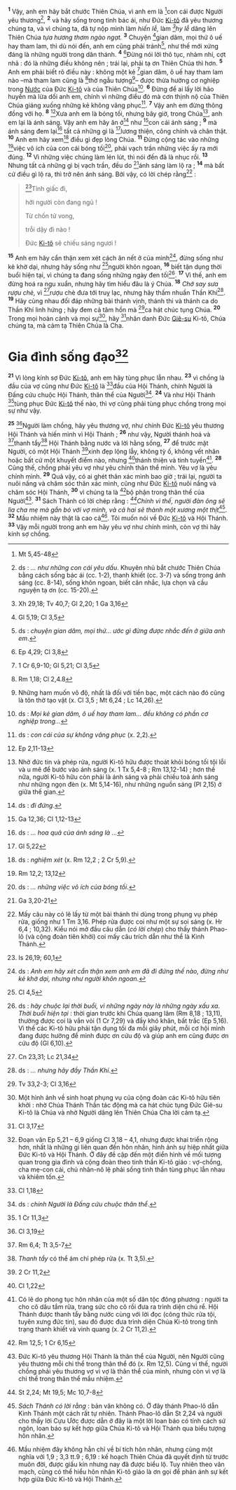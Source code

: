 <sup><b>1</b></sup> Vậy, anh em hãy bắt chước Thiên Chúa, vì anh em là [^1@-c365512f-58e1-460b-8b7c-a0fb6824065d]con cái được Người yêu thương[^1-c365512f-58e1-460b-8b7c-a0fb6824065d], <sup><b>2</b></sup> và hãy sống trong tình bác ái, như Đức [Ki-tô]() đã yêu thương chúng ta, và vì chúng ta, đã tự nộp mình làm *hiến lễ,* làm *[^2@-c365512f-58e1-460b-8b7c-a0fb6824065d]hy lễ* dâng lên Thiên Chúa *tựa hương thơm ngào ngạt.* <sup><b>3</b></sup> Chuyện [^3@-c365512f-58e1-460b-8b7c-a0fb6824065d]gian dâm, mọi thứ ô uế hay tham lam, thì dù nói đến, anh em cũng phải tránh[^2-c365512f-58e1-460b-8b7c-a0fb6824065d], như thế mới xứng đáng là những người trong dân thánh. <sup><b>4</b></sup> [^4@-c365512f-58e1-460b-8b7c-a0fb6824065d]Đừng nói lời thô tục, nhảm nhí, cợt nhả : đó là những điều không nên ; trái lại, phải tạ ơn Thiên Chúa thì hơn. <sup><b>5</b></sup> Anh em phải biết rõ điều này : không một kẻ [^5@-c365512f-58e1-460b-8b7c-a0fb6824065d]gian dâm, ô uế hay tham lam nào –mà tham lam cũng là [^6@-c365512f-58e1-460b-8b7c-a0fb6824065d]thờ ngẫu tượng[^3-c365512f-58e1-460b-8b7c-a0fb6824065d]– được thừa hưởng cơ nghiệp trong [Nước]() của Đức [Ki-tô]() và của Thiên Chúa[^4-c365512f-58e1-460b-8b7c-a0fb6824065d]. <sup><b>6</b></sup> Đừng để ai lấy lời hão huyền mà lừa dối anh em, chính vì những điều đó mà cơn thịnh nộ của Thiên Chúa giáng xuống những kẻ không vâng phục[^5-c365512f-58e1-460b-8b7c-a0fb6824065d]. <sup><b>7</b></sup> Vậy anh em đừng thông đồng với họ. <sup><b>8</b></sup> [^7@-c365512f-58e1-460b-8b7c-a0fb6824065d]Xưa anh em là bóng tối, nhưng bây giờ, trong Chúa[^6-c365512f-58e1-460b-8b7c-a0fb6824065d], anh em lại là ánh sáng. Vậy anh em hãy ăn ở[^7-c365512f-58e1-460b-8b7c-a0fb6824065d] như [^8@-c365512f-58e1-460b-8b7c-a0fb6824065d]con cái ánh sáng ; <sup><b>9</b></sup> mà ánh sáng đem lại[^8-c365512f-58e1-460b-8b7c-a0fb6824065d] tất cả những gì là [^9@-c365512f-58e1-460b-8b7c-a0fb6824065d]lương thiện, công chính và chân thật. <sup><b>10</b></sup> Anh em hãy xem[^9-c365512f-58e1-460b-8b7c-a0fb6824065d] điều gì đẹp lòng Chúa. <sup><b>11</b></sup> Đừng cộng tác vào những [^10@-c365512f-58e1-460b-8b7c-a0fb6824065d]việc vô ích của con cái bóng tối[^10-c365512f-58e1-460b-8b7c-a0fb6824065d], phải vạch trần những việc ấy ra mới đúng. <sup><b>12</b></sup> Vì những việc chúng làm lén lút, thì nói đến đã là nhục rồi. <sup><b>13</b></sup> Nhưng tất cả những gì bị vạch trần, đều do [^11@-c365512f-58e1-460b-8b7c-a0fb6824065d]ánh sáng làm lộ ra ; <sup><b>14</b></sup> mà bất cứ điều gì lộ ra, thì trở nên ánh sáng. Bởi vậy, có lời chép rằng[^11-c365512f-58e1-460b-8b7c-a0fb6824065d] :

> [^12@-c365512f-58e1-460b-8b7c-a0fb6824065d]Tỉnh giấc đi,
>
> hỡi người còn đang ngủ !
>
> Từ chốn tử vong,
>
> trỗi dậy đi nào !
>
> Đức [Ki-tô]() sẽ chiếu sáng ngươi !

<sup><b>15</b></sup> Anh em hãy cẩn thận xem xét cách ăn nết ở của mình[^12-c365512f-58e1-460b-8b7c-a0fb6824065d], đừng sống như kẻ khờ dại, nhưng hãy sống như [^13@-c365512f-58e1-460b-8b7c-a0fb6824065d]người khôn ngoan, <sup><b>16</b></sup> biết tận dụng thời buổi hiện tại, vì chúng ta đang sống những ngày đen tối[^13-c365512f-58e1-460b-8b7c-a0fb6824065d]. <sup><b>17</b></sup> Vì thế, anh em đừng hoá ra ngu xuẩn, nhưng hãy tìm hiểu đâu là ý Chúa. <sup><b>18</b></sup> *Chớ say sưa rượu chè,* vì [^14@-c365512f-58e1-460b-8b7c-a0fb6824065d]rượu chè đưa tới truỵ lạc, nhưng hãy thấm nhuần Thần Khí[^14-c365512f-58e1-460b-8b7c-a0fb6824065d]. <sup><b>19</b></sup> Hãy cùng nhau đối đáp những bài thánh vịnh, thánh thi và thánh ca do Thần Khí linh hứng ; hãy đem cả tâm hồn mà [^15@-c365512f-58e1-460b-8b7c-a0fb6824065d]ca hát chúc tụng Chúa. <sup><b>20</b></sup> Trong mọi hoàn cảnh và mọi sự[^15-c365512f-58e1-460b-8b7c-a0fb6824065d], hãy [^16@-c365512f-58e1-460b-8b7c-a0fb6824065d]nhân danh Đức [Giê-su]() Ki-tô, Chúa chúng ta, mà cảm tạ Thiên Chúa là Cha.

# Gia đình sống đạo[^16-c365512f-58e1-460b-8b7c-a0fb6824065d]
<sup><b>21</b></sup> Vì lòng kính sợ Đức [Ki-tô](), anh em hãy tùng phục lẫn nhau. <sup><b>23</b></sup> vì chồng là đầu của vợ cũng như Đức [Ki-tô]() là [^18@-c365512f-58e1-460b-8b7c-a0fb6824065d]đầu của Hội Thánh, chính Người là Đấng cứu chuộc Hội Thánh, thân thể của Người[^18-c365512f-58e1-460b-8b7c-a0fb6824065d]. <sup><b>24</b></sup> Và như Hội Thánh [^19@-c365512f-58e1-460b-8b7c-a0fb6824065d]tùng phục Đức [Ki-tô]() thế nào, thì vợ cũng phải tùng phục chồng trong mọi sự như vậy.

<sup><b>25</b></sup> [^20@-c365512f-58e1-460b-8b7c-a0fb6824065d]Người làm chồng, hãy yêu thương vợ, như chính Đức [Ki-tô]() yêu thương Hội Thánh và hiến mình vì Hội Thánh ; <sup><b>26</b></sup> như vậy, Người thánh hoá và [^21@-c365512f-58e1-460b-8b7c-a0fb6824065d]thanh tẩy[^19-c365512f-58e1-460b-8b7c-a0fb6824065d] Hội Thánh bằng nước và lời hằng sống, <sup><b>27</b></sup> để trước mặt Người, có một Hội Thánh [^22@-c365512f-58e1-460b-8b7c-a0fb6824065d]xinh đẹp lộng lẫy, không tỳ ố, không vết nhăn hoặc bất cứ một khuyết điểm nào, nhưng [^23@-c365512f-58e1-460b-8b7c-a0fb6824065d]thánh thiện và tinh tuyền[^20-c365512f-58e1-460b-8b7c-a0fb6824065d]. <sup><b>28</b></sup> Cũng thế, chồng phải yêu vợ như yêu chính thân thể mình. Yêu vợ là yêu chính mình. <sup><b>29</b></sup> Quả vậy, có ai ghét thân xác mình bao giờ ; trái lại, người ta nuôi nấng và chăm sóc thân xác mình, cũng như Đức [Ki-tô]() nuôi nấng và chăm sóc Hội Thánh, <sup><b>30</b></sup> vì chúng ta là [^24@-c365512f-58e1-460b-8b7c-a0fb6824065d]bộ phận trong thân thể của Người[^21-c365512f-58e1-460b-8b7c-a0fb6824065d]. <sup><b>31</b></sup> Sách Thánh có lời chép rằng : *[^25@-c365512f-58e1-460b-8b7c-a0fb6824065d]Chính vì thế, người đàn ông sẽ lìa cha mẹ mà gắn bó với vợ mình, và cả hai sẽ thành một xương một thịt*[^22-c365512f-58e1-460b-8b7c-a0fb6824065d]. <sup><b>32</b></sup> Mầu nhiệm này thật là cao cả[^23-c365512f-58e1-460b-8b7c-a0fb6824065d]. Tôi muốn nói về Đức [Ki-tô]() và Hội Thánh. <sup><b>33</b></sup> Vậy mỗi người trong anh em hãy yêu vợ như chính mình, còn vợ thì hãy kính sợ chồng.

[^1-c365512f-58e1-460b-8b7c-a0fb6824065d]: ds : *... như những con cái yêu dấu*. Khuyên nhủ bắt chước Thiên Chúa bằng cách sống bác ái (cc. 1-2), thanh khiết (cc. 3-7) và sống trong ánh sáng (cc. 8-14), sống khôn ngoan, biết cân nhắc, lựa chọn và cầu nguyện tạ ơn (cc. 15-20).
[^2-c365512f-58e1-460b-8b7c-a0fb6824065d]: ds : *chuyện gian dâm, mọi thứ... ước gì đừng được nhắc đến ở giữa anh em*.
[^3-c365512f-58e1-460b-8b7c-a0fb6824065d]: Những ham muốn vô độ, nhất là đối với tiền bạc, một cách nào đó cũng là tôn thờ tạo vật (x. Cl 3,5 ; Mt 6,24 ; Lc 14,26).
[^4-c365512f-58e1-460b-8b7c-a0fb6824065d]: ds : *Mọi kẻ gian dâm, ô uế hay tham lam... đều không có phần cơ nghiệp trong...*
[^5-c365512f-58e1-460b-8b7c-a0fb6824065d]: ds : *con cái của sự không vâng phục* (x. 2,2).
[^6-c365512f-58e1-460b-8b7c-a0fb6824065d]: Nhờ đức tin và phép rửa, người Ki-tô hữu được thoát khỏi bóng tối tội lỗi và u mê để bước vào ánh sáng (x. 1 Tx 5,4-8 ; Rm 13,12-14) ; hơn thế nữa, người Ki-tô hữu còn phải là ánh sáng và phải chiếu toả ánh sáng như những ngọn đèn (x. Mt 5,14-16), như những nguồn sáng (Pl 2,15) ở giữa thế gian.
[^7-c365512f-58e1-460b-8b7c-a0fb6824065d]: ds : *đi đứng*.
[^8-c365512f-58e1-460b-8b7c-a0fb6824065d]: ds : *... hoa quả của ánh sáng là ...*
[^9-c365512f-58e1-460b-8b7c-a0fb6824065d]: ds : *nghiệm xét* (x. Rm 12,2 ; 2 Cr 5,9).
[^10-c365512f-58e1-460b-8b7c-a0fb6824065d]: ds : *... những việc vô ích của bóng tối*.
[^11-c365512f-58e1-460b-8b7c-a0fb6824065d]: Mấy câu này có lẽ lấy từ một bài thánh thi dùng trong phụng vụ phép rửa, giống như 1 Tm 3,16. Phép rửa được coi như một sự soi sáng (x. Hr 6,4 ; 10,32). Kiểu nói mở đầu câu dẫn (*có lời chép*) cho thấy thánh Phao-lô (và cộng đoàn tiên khởi) coi mấy câu trích dẫn như thể là Kinh Thánh.
[^12-c365512f-58e1-460b-8b7c-a0fb6824065d]: ds : *Anh em hãy xét cẩn thận xem anh em đã đi đứng thế nào, đừng như kẻ khờ dại, nhưng như người khôn ngoan.*
[^13-c365512f-58e1-460b-8b7c-a0fb6824065d]: ds : *hãy chuộc lại thời buổi, vì những ngày này là những ngày xấu xa*. *Thời buổi hiện tại* : thời gian trước khi Chúa quang lâm (Rm 8,18 ; 13,11), thường được coi là vắn vỏi (1 Cr 7,29) và đầy khó khăn, bất trắc (Ep 5,16). Vì thế các Ki-tô hữu phải tận dụng tối đa mỗi giây phút, mỗi cơ hội mình đang được hưởng để mình được ơn cứu độ và giúp anh em cũng được ơn cứu độ (Gl 6,10).
[^14-c365512f-58e1-460b-8b7c-a0fb6824065d]: ds : *... nhưng hãy đầy Thần Khí*.
[^15-c365512f-58e1-460b-8b7c-a0fb6824065d]: Một hình ảnh về sinh hoạt phụng vụ của cộng đoàn các Ki-tô hữu tiên khởi : nhờ Chúa Thánh Thần tác động mà ca hát chúc tụng Đức Giê-su Ki-tô là Chúa và nhờ Người dâng lên Thiên Chúa Cha lời cảm tạ.
[^16-c365512f-58e1-460b-8b7c-a0fb6824065d]: Đoạn văn Ep 5,21 – 6,9 giống Cl 3,18 – 4,1, nhưng được khai triển rộng hơn, nhất là những gì liên quan đến hôn nhân, hình ảnh sự hiệp nhất giữa Đức Ki-tô và Hội Thánh. Ở đây đề cập đến một điển hình về mối tương quan trong gia đình và cộng đoàn theo tinh thần Ki-tô giáo : vợ-chồng, cha mẹ-con cái, chủ nhân-nô lệ phải sống tinh thần tùng phục lẫn nhau và khiêm tốn.
[^18-c365512f-58e1-460b-8b7c-a0fb6824065d]: ds : *chính Người là Đấng cứu chuộc thân thể*.
[^19-c365512f-58e1-460b-8b7c-a0fb6824065d]: *Thanh tẩy* có thể ám chỉ phép rửa (x. Tt 3,5).
[^20-c365512f-58e1-460b-8b7c-a0fb6824065d]: Có lẽ do phong tục hôn nhân của một số dân tộc đông phương : người ta cho cô dâu tắm rửa, trang sức cho cô rồi đưa ra trình diện chú rể. Hội Thánh được thanh tẩy bằng nước cùng với lời đọc (công thức rửa tội, tuyên xưng đức tin), sau đó được đưa trình diện Chúa Ki-tô trong tình trạng thanh khiết và vinh quang (x. 2 Cr 11,2).
[^21-c365512f-58e1-460b-8b7c-a0fb6824065d]: Đức Ki-tô yêu thương Hội Thánh là thân thể của Người, nên Người cũng yêu thương mỗi chi thể trong thân thể đó (x. Rm 12,5). Cũng vì thế, người chồng phải yêu thương vợ vì vợ là thân thể của mình, nhưng còn vì vợ là chi thể trong thân thể mầu nhiệm.
[^22-c365512f-58e1-460b-8b7c-a0fb6824065d]: *Sách Thánh có lời rằng* : bản văn không có. Ở đây thánh Phao-lô dẫn Kinh Thánh một cách rất tự nhiên. Thánh Phao-lô dẫn St 2,24 và người cho thấy lời Cựu Ước được dẫn ở đây là một lời loan báo có tính cách sứ ngôn, loan báo sự kết hợp giữa Chúa Ki-tô và Hội Thánh qua biểu tượng hôn nhân.
[^23-c365512f-58e1-460b-8b7c-a0fb6824065d]: Mầu nhiệm đây không hẳn chỉ về bí tích hôn nhân, nhưng cùng một nghĩa với 1,9 ; 3,3 tt.9 ; 6,19 : kế hoạch Thiên Chúa đã quyết định từ trước muôn đời, được giấu kín nhưng nay đã được biểu lộ. Tuy nhiên theo văn mạch, cũng có thể hiểu hôn nhân Ki-tô giáo là ơn gọi để phản ánh sự kết hợp giữa Đức Ki-tô và Hội Thánh.
[^1@-c365512f-58e1-460b-8b7c-a0fb6824065d]: Mt 5,45-48
[^2@-c365512f-58e1-460b-8b7c-a0fb6824065d]: Xh 29,18; Tv 40,7; Gl 2,20; 1 Ga 3,16
[^3@-c365512f-58e1-460b-8b7c-a0fb6824065d]: Gl 5,19; Cl 3,5
[^4@-c365512f-58e1-460b-8b7c-a0fb6824065d]: Ep 4,29; Cl 3,8
[^5@-c365512f-58e1-460b-8b7c-a0fb6824065d]: 1 Cr 6,9-10; Gl 5,21; Cl 3,5
[^6@-c365512f-58e1-460b-8b7c-a0fb6824065d]: Rm 1,18; Cl 2,4.8
[^7@-c365512f-58e1-460b-8b7c-a0fb6824065d]: Ep 2,11-13
[^8@-c365512f-58e1-460b-8b7c-a0fb6824065d]: Ga 12,36; Cl 1,12-13
[^9@-c365512f-58e1-460b-8b7c-a0fb6824065d]: Gl 5,22
[^10@-c365512f-58e1-460b-8b7c-a0fb6824065d]: Rm 12,2; 13,12
[^11@-c365512f-58e1-460b-8b7c-a0fb6824065d]: Ga 3,20-21
[^12@-c365512f-58e1-460b-8b7c-a0fb6824065d]: Is 26,19; 60,1
[^13@-c365512f-58e1-460b-8b7c-a0fb6824065d]: Cl 4,5
[^14@-c365512f-58e1-460b-8b7c-a0fb6824065d]: Cn 23,31; Lc 21,34
[^15@-c365512f-58e1-460b-8b7c-a0fb6824065d]: Tv 33,2-3; Cl 3,16
[^16@-c365512f-58e1-460b-8b7c-a0fb6824065d]: Cl 3,17
[^18@-c365512f-58e1-460b-8b7c-a0fb6824065d]: Cl 1,18
[^19@-c365512f-58e1-460b-8b7c-a0fb6824065d]: 1 Cr 11,3
[^20@-c365512f-58e1-460b-8b7c-a0fb6824065d]: Cl 3,19
[^21@-c365512f-58e1-460b-8b7c-a0fb6824065d]: Rm 6,4; Tt 3,5-7
[^22@-c365512f-58e1-460b-8b7c-a0fb6824065d]: 2 Cr 11,2
[^23@-c365512f-58e1-460b-8b7c-a0fb6824065d]: Cl 1,22
[^24@-c365512f-58e1-460b-8b7c-a0fb6824065d]: Rm 12,5; 1 Cr 6,15
[^25@-c365512f-58e1-460b-8b7c-a0fb6824065d]: St 2,24; Mt 19,5; Mc 10,7-8